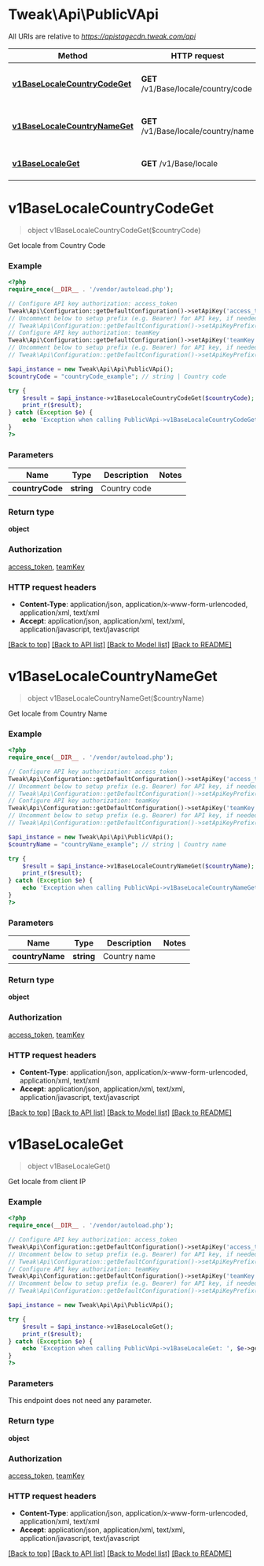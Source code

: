 # Tweak\Api\PublicVApi

All URIs are relative to *https://apistagecdn.tweak.com/api*

Method | HTTP request | Description
------------- | ------------- | -------------
[**v1BaseLocaleCountryCodeGet**](PublicVApi.md#v1BaseLocaleCountryCodeGet) | **GET** /v1/Base/locale/country/code | Get locale from Country Code
[**v1BaseLocaleCountryNameGet**](PublicVApi.md#v1BaseLocaleCountryNameGet) | **GET** /v1/Base/locale/country/name | Get locale from Country Name
[**v1BaseLocaleGet**](PublicVApi.md#v1BaseLocaleGet) | **GET** /v1/Base/locale | Get locale from client IP


# **v1BaseLocaleCountryCodeGet**
> object v1BaseLocaleCountryCodeGet($countryCode)

Get locale from Country Code

### Example
```php
<?php
require_once(__DIR__ . '/vendor/autoload.php');

// Configure API key authorization: access_token
Tweak\Api\Configuration::getDefaultConfiguration()->setApiKey('access_token', 'YOUR_API_KEY');
// Uncomment below to setup prefix (e.g. Bearer) for API key, if needed
// Tweak\Api\Configuration::getDefaultConfiguration()->setApiKeyPrefix('access_token', 'Bearer');
// Configure API key authorization: teamKey
Tweak\Api\Configuration::getDefaultConfiguration()->setApiKey('teamKey', 'YOUR_API_KEY');
// Uncomment below to setup prefix (e.g. Bearer) for API key, if needed
// Tweak\Api\Configuration::getDefaultConfiguration()->setApiKeyPrefix('teamKey', 'Bearer');

$api_instance = new Tweak\Api\Api\PublicVApi();
$countryCode = "countryCode_example"; // string | Country code

try {
    $result = $api_instance->v1BaseLocaleCountryCodeGet($countryCode);
    print_r($result);
} catch (Exception $e) {
    echo 'Exception when calling PublicVApi->v1BaseLocaleCountryCodeGet: ', $e->getMessage(), PHP_EOL;
}
?>
```

### Parameters

Name | Type | Description  | Notes
------------- | ------------- | ------------- | -------------
 **countryCode** | **string**| Country code |

### Return type

**object**

### Authorization

[access_token](../../README.md#access_token), [teamKey](../../README.md#teamKey)

### HTTP request headers

 - **Content-Type**: application/json, application/x-www-form-urlencoded, application/xml, text/xml
 - **Accept**: application/json, application/xml, text/xml, application/javascript, text/javascript

[[Back to top]](#) [[Back to API list]](../../README.md#documentation-for-api-endpoints) [[Back to Model list]](../../README.md#documentation-for-models) [[Back to README]](../../README.md)

# **v1BaseLocaleCountryNameGet**
> object v1BaseLocaleCountryNameGet($countryName)

Get locale from Country Name

### Example
```php
<?php
require_once(__DIR__ . '/vendor/autoload.php');

// Configure API key authorization: access_token
Tweak\Api\Configuration::getDefaultConfiguration()->setApiKey('access_token', 'YOUR_API_KEY');
// Uncomment below to setup prefix (e.g. Bearer) for API key, if needed
// Tweak\Api\Configuration::getDefaultConfiguration()->setApiKeyPrefix('access_token', 'Bearer');
// Configure API key authorization: teamKey
Tweak\Api\Configuration::getDefaultConfiguration()->setApiKey('teamKey', 'YOUR_API_KEY');
// Uncomment below to setup prefix (e.g. Bearer) for API key, if needed
// Tweak\Api\Configuration::getDefaultConfiguration()->setApiKeyPrefix('teamKey', 'Bearer');

$api_instance = new Tweak\Api\Api\PublicVApi();
$countryName = "countryName_example"; // string | Country name

try {
    $result = $api_instance->v1BaseLocaleCountryNameGet($countryName);
    print_r($result);
} catch (Exception $e) {
    echo 'Exception when calling PublicVApi->v1BaseLocaleCountryNameGet: ', $e->getMessage(), PHP_EOL;
}
?>
```

### Parameters

Name | Type | Description  | Notes
------------- | ------------- | ------------- | -------------
 **countryName** | **string**| Country name |

### Return type

**object**

### Authorization

[access_token](../../README.md#access_token), [teamKey](../../README.md#teamKey)

### HTTP request headers

 - **Content-Type**: application/json, application/x-www-form-urlencoded, application/xml, text/xml
 - **Accept**: application/json, application/xml, text/xml, application/javascript, text/javascript

[[Back to top]](#) [[Back to API list]](../../README.md#documentation-for-api-endpoints) [[Back to Model list]](../../README.md#documentation-for-models) [[Back to README]](../../README.md)

# **v1BaseLocaleGet**
> object v1BaseLocaleGet()

Get locale from client IP

### Example
```php
<?php
require_once(__DIR__ . '/vendor/autoload.php');

// Configure API key authorization: access_token
Tweak\Api\Configuration::getDefaultConfiguration()->setApiKey('access_token', 'YOUR_API_KEY');
// Uncomment below to setup prefix (e.g. Bearer) for API key, if needed
// Tweak\Api\Configuration::getDefaultConfiguration()->setApiKeyPrefix('access_token', 'Bearer');
// Configure API key authorization: teamKey
Tweak\Api\Configuration::getDefaultConfiguration()->setApiKey('teamKey', 'YOUR_API_KEY');
// Uncomment below to setup prefix (e.g. Bearer) for API key, if needed
// Tweak\Api\Configuration::getDefaultConfiguration()->setApiKeyPrefix('teamKey', 'Bearer');

$api_instance = new Tweak\Api\Api\PublicVApi();

try {
    $result = $api_instance->v1BaseLocaleGet();
    print_r($result);
} catch (Exception $e) {
    echo 'Exception when calling PublicVApi->v1BaseLocaleGet: ', $e->getMessage(), PHP_EOL;
}
?>
```

### Parameters
This endpoint does not need any parameter.

### Return type

**object**

### Authorization

[access_token](../../README.md#access_token), [teamKey](../../README.md#teamKey)

### HTTP request headers

 - **Content-Type**: application/json, application/x-www-form-urlencoded, application/xml, text/xml
 - **Accept**: application/json, application/xml, text/xml, application/javascript, text/javascript

[[Back to top]](#) [[Back to API list]](../../README.md#documentation-for-api-endpoints) [[Back to Model list]](../../README.md#documentation-for-models) [[Back to README]](../../README.md)


